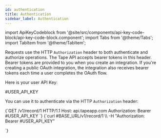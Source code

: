```yaml
---
id: authentication
title: Authentication
sidebar_label: Authentication
---
```


import ApiKeyCodeblock from '@site/src/components/api-key-code-block/api-key-code-block.component';
import Tabs from '@theme/Tabs';
import TabItem from '@theme/TabItem';

Requests use the HTTP `Authorization` header to both authenticate and authorize operations. The Tape API accepts bearer tokens in this header. Bearer tokens are provided to you when you create an integration. If you're creating a public OAuth integration, the integration also receives bearer tokens each time a user completes the OAuth flow.

Here is your user API Key:

<ApiKeyCodeblock language="shell">
#USER_API_KEY
</ApiKeyCodeblock>

You can use it to authenticate via the HTTP `Authorization` header:

<Tabs>
<TabItem value="http" label="HTTP">
<ApiKeyCodeblock language="http">
{`GET /v1/record/1 HTTP/1.1
Host: api.tapeapp.com
Authorization: Bearer #USER_API_KEY
`}
</ApiKeyCodeblock>
</TabItem>

<TabItem value="curl" label="cURL">
<ApiKeyCodeblock language="shell">
{`curl #BASE_URL/v1/record/1 \\
-H "Authorization: Bearer #USER_API_KEY"
 
`}
</ApiKeyCodeblock>
</TabItem>

</Tabs>
